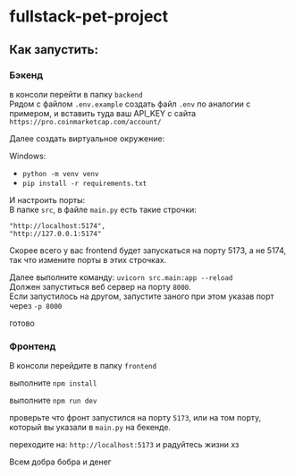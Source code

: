 # fullstack-pet-project

## Как запустить:

### Бэкенд

в консоли перейти в папку `backend`\
Рядом с файлом `.env.example` создать файл `.env` по аналогии с примером, и вставить туда ваш API_KEY с сайта `https://pro.coinmarketcap.com/account/`

Далее создать виртуальное окружение:

Windows:
- `python -m venv venv`
- `pip install -r requirements.txt`

И настроить порты:\
В папке `src`, в файле `main.py` есть такие строчки:
```
"http://localhost:5174",
"http://127.0.0.1:5174"
```

Скорее всего у вас frontend будет запускаться на порту 5173, а не 5174, так что измените порты в этих строчках.

Далее выполните команду: `uvicorn src.main:app --reload` \
Должен запуститься веб сервер на порту `8000`. \
Если запустилось на другом, запустите заного при этом указав порт через `-p 8000`

готово

### Фронтенд

В консоли перейдите в папку `frontend`

выполните `npm install`

выполните `npm run dev`

проверьте что фронт запустился на порту `5173`, или на том порту, который вы указали в `main.py` на бекенде.

переходите на: `http://localhost:5173` и радуйтесь жизни хз

Всем добра бобра и денег
